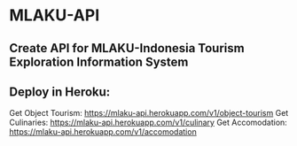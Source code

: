 # MLAKU-API
Create API for MLAKU-Indonesia Tourism Exploration Information System
--
Deploy in Heroku:
--
Get Object Tourism: https://mlaku-api.herokuapp.com/v1/object-tourism
Get Culinaries: https://mlaku-api.herokuapp.com/v1/culinary
Get Accomodation: https://mlaku-api.herokuapp.com/v1/accomodation
